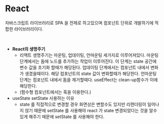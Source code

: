 # React
자바스크립트 라이브러리로 SPA 을 전제로 하고있으며 컴포넌트 단위로 개발하기에 적합한 라이브러리이다.

<br/>

- **React의 생명주기**
    - 리액트 생명주기는 마운팅, 업데이팅, 언마운팅 세가지로 이루어져있다. 마운팅 단계에서는 돔에 노드를 추가하는 작업이 이루어진다. 이 단계는 state 공간에 변수 값을 초기화 할때가 해당된다.
    업데이팅 단계에서는 컴포넌트 내에서 변화가 생겼을때이다. 해당 컴포넌트의 state 값이 변화할때가 해당한다. 언마운팅 단계는 컴포넌트 내에서 돔을 제거할때다. useEffect는 clean-up함수가 이에 해당한다.
    - (함수형 컴포넌트에서는 훅을 이용한다.)
- useState setState 사용하는 이유
    - state 를 직접적으로 변경할 경우 화면상은 변할수도 있지만 리렌더링이 일어나지 않기 때문에 setState 를 사용해야 react 가 state 변경되었다는 것을 알수 있게 해주기 때문에 setState 를 사용해야 한다.
